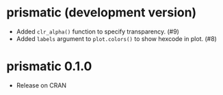 # prismatic (development version)

* Added `clr_alpha()` function to specify transparency. (#9)
* Added `labels` argument to `plot.colors()` to show hexcode in plot. (#8)

# prismatic 0.1.0

* Release on CRAN
